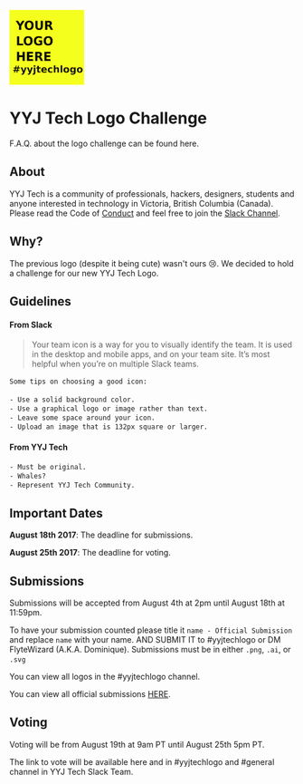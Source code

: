 ![yyjtech](./yyjtech-logo.png)

# YYJ Tech Logo Challenge

F.A.Q. about the logo challenge can be found here. 


## About

YYJ Tech is a community of professionals, hackers, designers, students and anyone interested in technology in Victoria, British Columbia (Canada). Please read the Code of [Conduct](https://github.com/yyjtech/code-of-conduct) and feel free to join the [Slack Channel](https://joinyyjtechslack.herokuapp.com/).


## Why?

The previous logo (despite it being cute) wasn't ours 😢. We decided to hold a challenge for our new YYJ Tech Logo. 

## Guidelines

#### From Slack 

> Your team icon is a way for you to visually identify the team. It is used in the desktop and mobile apps, and on your team site. It’s most helpful when you’re on multiple Slack teams.

```
Some tips on choosing a good icon:

- Use a solid background color.
- Use a graphical logo or image rather than text.
- Leave some space around your icon.
- Upload an image that is 132px square or larger.
```

#### From YYJ Tech

```
- Must be original.
- Whales?
- Represent YYJ Tech Community.
```

## Important Dates

**August 18th 2017**: The deadline for submissions.

**August 25th 2017**: The deadline for voting.

## Submissions

Submissions will be accepted from August 4th at 2pm until August 18th at 11:59pm. 

To have your submission counted please title it `name - Official Submission` and replace `name` with your name. AND SUBMIT IT to #yyjtechlogo or DM FlyteWizard (A.K.A. Dominique). Submissions must be in either `.png`, `.ai`, or `.svg`

You can view all logos in the #yyjtechlogo channel. 

You can view all official submissions [HERE](https://drive.google.com/drive/folders/0B4cFIaIGrm38VWpNRWdkVVpncGM?usp=sharing).

## Voting

Voting will be from August 19th at 9am PT until August 25th 5pm PT. 

The link to vote will be available here and in #yyjtechlogo and #general channel in YYJ Tech Slack Team.
